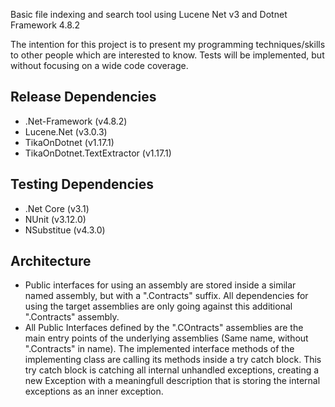
Basic file indexing and search tool using Lucene Net v3 and Dotnet Framework 4.8.2


The intention for this project is to present my programming techniques/skills to other people which are interested to know.
Tests will be implemented, but without focusing on a wide code coverage.




## Release Dependencies
- .Net-Framework (v4.8.2)
- Lucene.Net (v3.0.3)
- TikaOnDotnet (v1.17.1)
- TikaOnDotnet.TextExtractor (v1.17.1)

## Testing Dependencies
- .Net Core (v3.1)
- NUnit (v3.12.0)
- NSubstitue (v4.3.0)

## Architecture
- Public interfaces for using an assembly are stored inside a similar named assembly, but with a ".Contracts" suffix. All dependencies for using the target assemblies are only going against this additional ".Contracts" assembly.  
- All Public Interfaces defined by the ".COntracts" assemblies are the main entry points of the underlying assemblies (Same name, without ".Contracts" in name). The implemented interface methods of the implementing class are calling its methods inside a try catch block. This try catch block  is catching all internal unhandled exceptions, creating a new Exception with a meaningfull description that is storing the internal exceptions as an inner exception.
